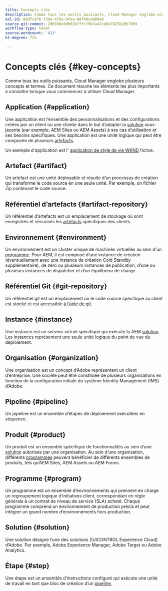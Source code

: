 ```yaml
---
title: Concepts clés
description: Comme tous les outils puissants, Cloud Manager englobe plusieurs concepts et termes. Ce document résume les éléments les plus importants à connaître lorsque vous commencez à utiliser Cloud Manager.
exl-id: 86dfc976-f3da-479a-9faa-08f40ca909e0
source-git-commit: 200366e5db92b7ffc79b7a47ce8e7825b29b7969
workflow-type: tm+mt
source-wordcount: '413'
ht-degree: 72%

---
```



# Concepts clés {#key-concepts}

Comme tous les outils puissants, Cloud Manager englobe plusieurs concepts et termes. Ce document résume les éléments les plus importants à connaître lorsque vous commencez à utiliser Cloud Manager.

## Application {#application}

Une application est l’ensemble des personnalisations et des configurations créées par un client ou une cliente dans le but d’adapter la [solution](#solution) sous-jacente (par exemple, AEM Sites ou AEM Assets) à ses cas d’utilisation et ses besoins spécifiques. Une application est une unité logique qui peut être composée de plusieurs [artefacts](#artifact).

Un exemple d&#39;application est l&#39; [application de style de vie WKND](https://experienceleague.adobe.com/docs/experience-manager-learn/getting-started-wknd-tutorial-develop/overview.html?lang=fr) fictive.

## Artefact {#artifact}

Un artefact est une unité déployable et résulte d’un processus de création qui transforme le code source en une seule unité. Par exemple, un fichier Zip contenant le code source.

## Référentiel d’artefacts {#artifact-repository}

Un référentiel d’artefacts est un emplacement de stockage où sont enregistrés et sécurisés les [artefacts](#artifact) spécifiques des clients.

## Environnement {#environment}

Un environnement est un cluster unique de machines virtuelles au sein d&#39;un [programme](#program). Pour AEM, il est composé d’une instance de création (éventuellement avec une instance de création Cold Standby supplémentaire), de zéro ou plusieurs instances de publication, d’une ou plusieurs instances de dispatcher et d’un équilibreur de charge.

## Référentiel Git {#git-repository}

Un référentiel git est un emplacement où le code source spécifique au client est stocké et est accessible [ à l’aide de git](https://git-scm.com).

## Instance {#instance}

Une instance est un serveur virtuel spécifique qui exécute la AEM [solution](#solution). Les instances représentent une seule unité logique du point de vue du déploiement.

## Organisation {#organization}

Une organisation est un concept d’Adobe représentant un client d’entreprise. Une société peut être constituée de plusieurs organisations en fonction de la configuration initiale du système Identity Management (IMS) d’Adobe.

## Pipeline {#pipeline}

Un pipeline est un ensemble d’étapes de déploiement exécutées en séquence.

## Produit {#product}

Un produit est un ensemble spécifique de fonctionnalités au sein d’une [solution](#solution) autorisée par une organisation. Au sein d’une organisation, différents [programmes](#program) peuvent bénéficier de différents ensembles de produits, tels qu’AEM Sites, AEM Assets ou AEM Forms.

## Programme {#program}

Un programme est un ensemble d’environnements qui prennent en charge un regroupement logique d’initiatives client, correspondant en règle générale à un contrat de niveau de service (SLA) acheté. Chaque programme comprend un environnement de production précis et peut intégrer un grand nombre d’environnements hors production.

## Solution {#solution}

Une solution désigne l’une des solutions [!UICONTROL Experience Cloud] d’Adobe. Par exemple, Adobe Experience Manager, Adobe Target ou Adobe Analytics.

## Étape {#step}

Une étape est un ensemble d’instructions configuré qui exécute une unité de travail en tant que bloc de création d’un [pipeline](#pipeline).
